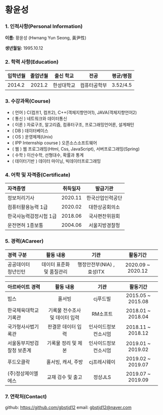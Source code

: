 # 황윤성

### 1. 인적사항(Personal Information)  

  **이름:** 황윤성 (Hwnang Yun Seong, 黃尹性)
  
  **생년월일:** 1995.10.12

### 2. 학력 사항(Education)  

| 입학년월 | 졸업년월 | 출신 학교 |전공 | 평균/평점 | 
| :---         |     :---:      |        :---:   |    :---:      | :---:       |  
| 2014.2 | 2021.2 | 한성대학교   |컴퓨터공학부 | 3.52/4.5 |

### 3. 수강과목(Course)

* ( 언어 ) C(컴프1, 컴프2), C++(객체지향언어1), JAVA(객체지향언어2) 
* ( 통신 ) 네트워크와 데이터통신 
* ( 이론 ) 자료구조, 알고리즘, 컴퓨터구조, 프로그래밍언어론, 설계패턴
* ( DB ) 데이터베이스
* ( OS ) 운영체제(Unix)
* ( IPP Internship course ) 오픈소스소프트웨어
* ( 웹 ) 웹 프로그래밍(Html, Css, JavaScript), 서버프로그래밍(Spring) 
* ( 수학 ) 이산수학, 선형대수, 확률과 통계
* ( 데이터기반 ) 데이터 마이닝, 빅데이터프로그래밍


### 4. 어학 및 자격증(Certificate)
| 자격증명 | 취득일자  | 발급기관|
| :---         |     :---:      |         :---:   | 
| 정보처리기사 | 2020.11 | 한국산업인력공단 | 
| 컴퓨터활용능력 1급 | 2020.02 | 대한상공회의소 | 
| 한국사능력검정시험 1급 | 2018.06 | 국사편찬위원회 | 
| 운전면허 1종보통 | 2004.06 | 서울지방경찰청 | 

### 5. 경력(ACareer)

| 경력 구분 | 활동 내용 | 기관 |활동기간 |
| :---         |     :---:      |        :---:   |    :---:      | 
| 공공데이터 청년인턴 | 데이터 표준화 및 품질관리 | 행정안전부(NIA) , 효성ITX |2020.09 ~ 2020.12  |



| 아르바이트 경력 | 활동 내용 | 기관 |활동기간 |
| :---         |     :---:      |        :---:   |    :---:      | 
| 빕스 | 홀서빙 | cj푸드빌 | 2015.05 ~ 2015.08  |
| 한국체육대학교 기록관 | 기록물 전수조사 및 데이터 입력 | RM소프트 |2018.01 ~ 2018.04  |
| 국가형사사법기록관 | 판결문 데이터 입력 | 인사이드정보컨소시엄 |2018.11 ~ 2018.12  |
| 서울동부지방검찰청 보존계 | 기록물 정리 및 제본 | 인사이드정보컨소시엄 |2019.01 ~ 2019.02 |
| 푸드오클락 | 홀서빙, 캐셔, 주방 | cj프레시웨이 |2019.02 ~ 2019.07 |
| (주)정상제이엘에스 | 교재 검수 및 출고 | 정상JLS |2019.07 ~ 2019.09 |


### 7. 연락처(Contact)
github: https://github.com/gbstjd12 
email: gbstjd12@naver.com

